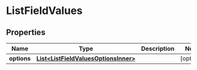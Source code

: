 

# ListFieldValues


## Properties

| Name | Type | Description | Notes |
|------------ | ------------- | ------------- | -------------|
|**options** | [**List&lt;ListFieldValuesOptionsInner&gt;**](ListFieldValuesOptionsInner.md) |  |  [optional] |



